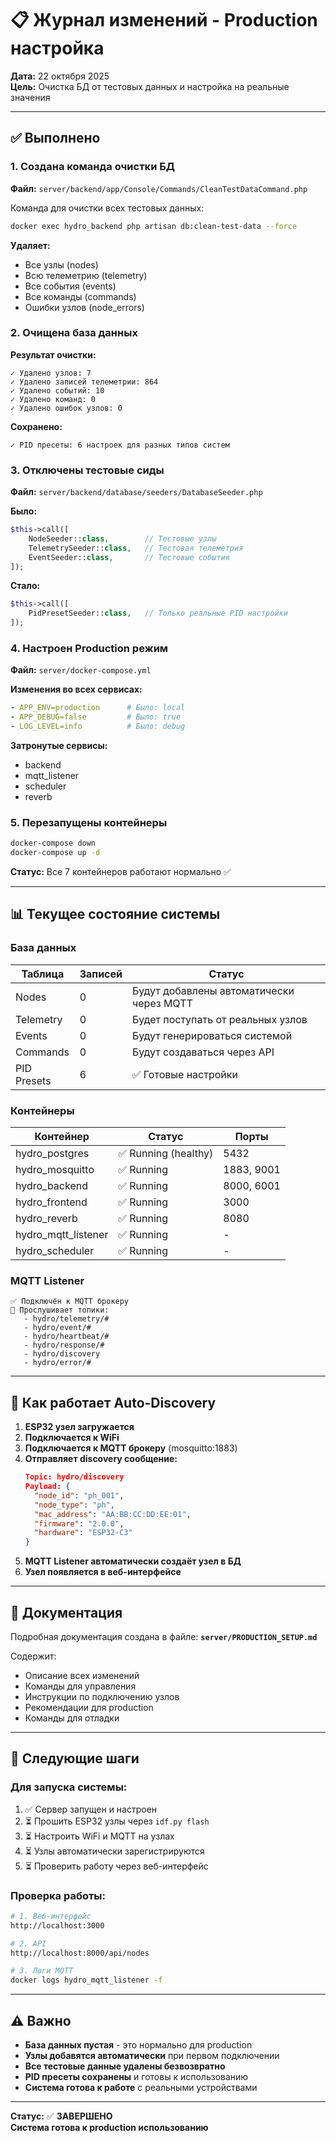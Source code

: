 # 📋 Журнал изменений - Production настройка

**Дата:** 22 октября 2025  
**Цель:** Очистка БД от тестовых данных и настройка на реальные значения

---

## ✅ Выполнено

### 1. Создана команда очистки БД
**Файл:** `server/backend/app/Console/Commands/CleanTestDataCommand.php`

Команда для очистки всех тестовых данных:
```bash
docker exec hydro_backend php artisan db:clean-test-data --force
```

**Удаляет:**
- Все узлы (nodes)
- Всю телеметрию (telemetry)
- Все события (events)
- Все команды (commands)
- Ошибки узлов (node_errors)

### 2. Очищена база данных
**Результат очистки:**
```
✓ Удалено узлов: 7
✓ Удалено записей телеметрии: 864
✓ Удалено событий: 10
✓ Удалено команд: 0
✓ Удалено ошибок узлов: 0
```

**Сохранено:**
```
✓ PID пресеты: 6 настроек для разных типов систем
```

### 3. Отключены тестовые сиды
**Файл:** `server/backend/database/seeders/DatabaseSeeder.php`

**Было:**
```php
$this->call([
    NodeSeeder::class,        // Тестовые узлы
    TelemetrySeeder::class,   // Тестовая телеметрия
    EventSeeder::class,       // Тестовые события
]);
```

**Стало:**
```php
$this->call([
    PidPresetSeeder::class,   // Только реальные PID настройки
]);
```

### 4. Настроен Production режим
**Файл:** `server/docker-compose.yml`

**Изменения во всех сервисах:**
```yaml
- APP_ENV=production      # Было: local
- APP_DEBUG=false         # Было: true
- LOG_LEVEL=info          # Было: debug
```

**Затронутые сервисы:**
- backend
- mqtt_listener
- scheduler
- reverb

### 5. Перезапущены контейнеры
```bash
docker-compose down
docker-compose up -d
```

**Статус:** Все 7 контейнеров работают нормально ✅

---

## 📊 Текущее состояние системы

### База данных
| Таблица | Записей | Статус |
|---------|---------|--------|
| Nodes | 0 | Будут добавлены автоматически через MQTT |
| Telemetry | 0 | Будет поступать от реальных узлов |
| Events | 0 | Будут генерироваться системой |
| Commands | 0 | Будут создаваться через API |
| PID Presets | 6 | ✅ Готовые настройки |

### Контейнеры
| Контейнер | Статус | Порты |
|-----------|--------|-------|
| hydro_postgres | ✅ Running (healthy) | 5432 |
| hydro_mosquitto | ✅ Running | 1883, 9001 |
| hydro_backend | ✅ Running | 8000, 6001 |
| hydro_frontend | ✅ Running | 3000 |
| hydro_reverb | ✅ Running | 8080 |
| hydro_mqtt_listener | ✅ Running | - |
| hydro_scheduler | ✅ Running | - |

### MQTT Listener
```
✅ Подключён к MQTT брокеру
📡 Прослушивает топики:
   - hydro/telemetry/#
   - hydro/event/#
   - hydro/heartbeat/#
   - hydro/response/#
   - hydro/discovery
   - hydro/error/#
```

---

## 🎯 Как работает Auto-Discovery

1. **ESP32 узел загружается**
2. **Подключается к WiFi**
3. **Подключается к MQTT брокеру** (mosquitto:1883)
4. **Отправляет discovery сообщение:**
   ```json
   Topic: hydro/discovery
   Payload: {
     "node_id": "ph_001",
     "node_type": "ph",
     "mac_address": "AA:BB:CC:DD:EE:01",
     "firmware": "2.0.0",
     "hardware": "ESP32-C3"
   }
   ```
5. **MQTT Listener автоматически создаёт узел в БД**
6. **Узел появляется в веб-интерфейсе**

---

## 📝 Документация

Подробная документация создана в файле:
**`server/PRODUCTION_SETUP.md`**

Содержит:
- Описание всех изменений
- Команды для управления
- Инструкции по подключению узлов
- Рекомендации для production
- Команды для отладки

---

## 🚀 Следующие шаги

### Для запуска системы:
1. ✅ Сервер запущен и настроен
2. ⏳ Прошить ESP32 узлы через `idf.py flash`
3. ⏳ Настроить WiFi и MQTT на узлах
4. ⏳ Узлы автоматически зарегистрируются
5. ⏳ Проверить работу через веб-интерфейс

### Проверка работы:
```bash
# 1. Веб-интерфейс
http://localhost:3000

# 2. API
http://localhost:8000/api/nodes

# 3. Логи MQTT
docker logs hydro_mqtt_listener -f
```

---

## ⚠️ Важно

- **База данных пустая** - это нормально для production
- **Узлы добавятся автоматически** при первом подключении
- **Все тестовые данные удалены безвозвратно**
- **PID пресеты сохранены** и готовы к использованию
- **Система готова к работе** с реальными устройствами

---

**Статус:** ✅ **ЗАВЕРШЕНО**  
**Система готова к production использованию**

